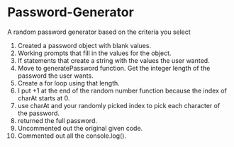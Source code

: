 # Password-Generator
A random password generator based on the criteria you select

1. Created a password object with blank values.
2. Working prompts that fill in the values for the object.
3. If statements that create a string with the values the user wanted.
4. Move to generatePassword function. Get the integer length of the password the user wants.
5. Create a for loop using that length.
6. I put +1 at the end of the random number function because the index of charAt starts at 0.
7. use charAt and your randomly picked index to pick each character of the password.
8. returned the full password.
9. Uncommented out the original given code.
10. Commented out all the console.log().
